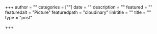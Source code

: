 +++
author = ""
categories = [""]
date = ""
description = ""
featured = ""
featuredalt = "Picture"
featuredpath = "cloudinary"
linktitle = ""
title = ""
type = "post"

+++
